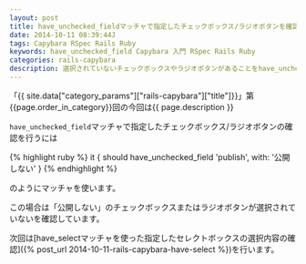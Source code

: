 ```yaml
---
layout: post
title: have_unchecked_fieldマッチャで指定したチェックボックス/ラジオボタンを確認する
date: 2014-10-11 08:39:44J
tags: Capybara RSpec Rails Ruby
keywords: have_unchecked_field Capybara 入門 RSpec Rails Ruby
categories: rails-capybara
description: 選択されていないチェックボックスやラジオボタンがあることをhave_unchecked_fieldマッチャで確認します。
---
```


「{{ site.data["category_params"]["rails-capybara"]["title"]}}」第{{page.order_in_category}}回の今回は{{ page.description }}

`have_unchecked_field`マッチャで指定したチェックボックス/ラジオボタンの確認を行うには

{% highlight ruby %}
it { should have_unchecked_field 'publish', with: '公開しない' }
{% endhighlight %}

のようにマッチャを使います。

この場合は「公開しない」のチェックボックスまたはラジオボタンが選択されていないを確認しています。

次回は[have_selectマッチャを使った指定したセレクトボックスの選択内容の確認]({% post_url 2014-10-11-rails-capybara-have-select %})を行います。
